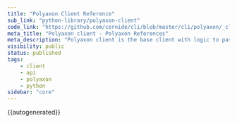```yaml
---
title: "Polyaxon Client Reference"
sub_link: "python-library/polyaxon-client"
code_link: "https://github.com/cernide/cli/blob/master/cli/polyaxon/_client/client.py"
meta_title: "Polyaxon client - Polyaxon References"
meta_description: "Polyaxon client is the base client with logic to pass config and token to other specific clients."
visibility: public
status: published
tags:
    - client
    - api
    - polyaxon
    - python
sidebar: "core"
---
```


{{autogenerated}}
